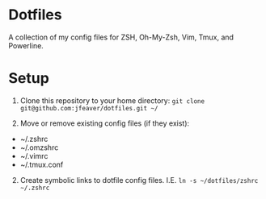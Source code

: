 Dotfiles
========

A collection of my config files for ZSH, Oh-My-Zsh, Vim, Tmux, and Powerline.

Setup
=====

1. Clone this repository to your home directory: `git clone
git@github.com:jfeaver/dotfiles.git ~/`

2. Move or remove existing config files (if they exist):
  - ~/.zshrc
  - ~/.omzshrc
  - ~/.vimrc
  - ~/.tmux.conf

2. Create symbolic links to dotfile config files. I.E. `ln -s ~/dotfiles/zshrc ~/.zshrc`

